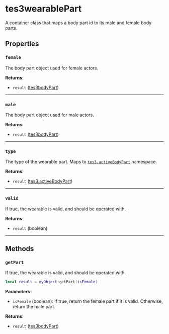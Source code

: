 # tes3wearablePart
<div class="search_terms" style="display: none">tes3wearablepart, wearablepart</div>

<!---
	This file is autogenerated. Do not edit this file manually. Your changes will be ignored.
	More information: https://github.com/MWSE/MWSE/tree/master/docs
-->

A container class that maps a body part id to its male and female body parts.

## Properties

### `female`
<div class="search_terms" style="display: none">female</div>

The body part object used for female actors.

**Returns**:

* `result` ([tes3bodyPart](../types/tes3bodyPart.md))

***

### `male`
<div class="search_terms" style="display: none">male</div>

The body part object used for male actors.

**Returns**:

* `result` ([tes3bodyPart](../types/tes3bodyPart.md))

***

### `type`
<div class="search_terms" style="display: none">type</div>

The type of the wearable part. Maps to [`tes3.activeBodyPart`](https://mwse.github.io/MWSE/references/active-body-parts/) namespace.

**Returns**:

* `result` ([tes3.activeBodyPart](../references/active-body-parts.md))

***

### `valid`
<div class="search_terms" style="display: none">valid</div>

If true, the wearable is valid, and should be operated with.

**Returns**:

* `result` (boolean)

***

## Methods

### `getPart`
<div class="search_terms" style="display: none">getpart, part</div>

If true, the wearable is valid, and should be operated with.

```lua
local result = myObject:getPart(isFemale)
```

**Parameters**:

* `isFemale` (boolean): If true, return the female part if it is valid. Otherwise, return the male part.

**Returns**:

* `result` ([tes3bodyPart](../types/tes3bodyPart.md))

